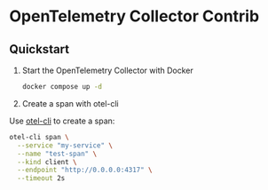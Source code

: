 # OpenTelemetry Collector Contrib

## Quickstart

1. Start the OpenTelemetry Collector with Docker

    ```bash
    docker compose up -d
    ```

2. Create a span with otel-cli

Use [otel-cli](https://github.com/equinix-labs/otel-cli) to create a span:

   ```bash
   otel-cli span \
     --service "my-service" \
     --name "test-span" \
     --kind client \
     --endpoint "http://0.0.0.0:4317" \
     --timeout 2s
   ```